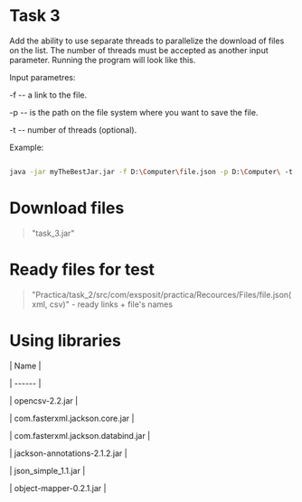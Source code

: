 # Task 3


Add the ability to use separate threads to parallelize the download of files on the list. 
The number of threads must be accepted as another input parameter.
Running the program will look like this.



Input parametres:


-f -- a link to the file.

-p -- is the path on the file system where you want to save the file.

-t -- number of threads (optional).



Example:

```sh

java -jar myTheBestJar.jar -f D:\Computer\file.json -p D:\Computer\ -t 10

```


# Download files 
>"task_3.jar"



# Ready files for test
>"Practica/task_2/src/com/exsposit/practica/Recources/Files/file.json(xml, csv)" - ready links + file's names



# Using libraries
| Name |

| ------ |

| opencsv-2.2.jar |

| com.fasterxml.jackson.core.jar |

| com.fasterxml.jackson.databind.jar |

| jackson-annotations-2.1.2.jar |

| json_simple_1.1.jar |

| object-mapper-0.2.1.jar |

